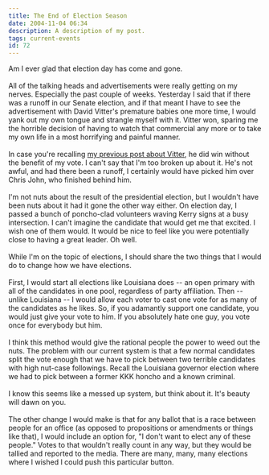 ```yaml
---
title: The End of Election Season
date: 2004-11-04 06:34
description: A description of my post.
tags: current-events
id: 72
---
```

Am I ever glad that election day has come and gone.<br />
<br />
All of the talking heads and advertisements were really getting on my nerves.  Especially the past couple of weeks.  Yesterday I said that if there was a runoff in our Senate election, and if that meant I have to see the advertisement with David Vitter's premature babies one more time, I would yank out my own tongue and strangle myself with it.  Vitter won, sparing me the horrible decision of having to watch that commercial any more or to take my own life in a most horrifying and painful manner.
<span class="spanEndPreview">&nbsp;</span><br /><br />In case you're recalling <a href="http://www.theskinnyonbenny.com/blog/archives/00000063.php" class="mainbox">my previous post about Vitter</a>, he did win without the benefit of my vote.  I can't say that I'm too broken up about it.  He's not awful, and had there been a runoff, I certainly would have picked him over Chris John, who finished behind him.<br />
<br />
I'm not nuts about the result of the presidential election, but I wouldn't have been nuts about it had it gone the other way either.  On election day, I passed a bunch of poncho-clad volunteers waving Kerry signs at a busy intersection.  I can't imagine the candidate that would get me that excited.  I wish one of them would.  It would be nice to feel like you were potentially close to having a great leader.  Oh well.<br />
<br />
While I'm on the topic of elections, I should share the two things that I would do to change how we have elections.<br />
<br />
First, I would start all elections like Louisiana does -- an open primary with all of the candidates in one pool, regardless of party affiliation.  Then -- unlike Louisiana -- I would allow each voter to cast one vote for as many of the candidates as he likes.  So, if you adamantly support one candidate, you would just give your vote to him.  If you absolutely hate one guy, you vote once for everybody but him.<br />
<br />
I think this method would give the rational people the power to weed out the nuts.  The problem with our current system is that a few normal candidates split the vote enough that we have to pick between two terrible candidates with high nut-case followings.  Recall the Louisiana governor election where we had to pick between a former KKK honcho and a known criminal.  <br />
<br />
I know this seems like a messed up system, but think about it.  It's beauty will dawn on you.<br />
<br />
The other change I would make is that for any ballot that is a race between people for an office (as opposed to propositions or amendments or things like that), I would include an option for, "I don't want to elect any of these people."  Votes to that wouldn't really count in any way, but they would be tallied and reported to the media.  There are many, many, many elections where I wished I could push this particular button.<br />
<br />
<br />
<br />

